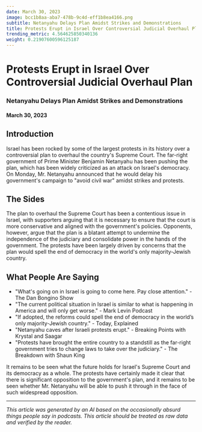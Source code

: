 ```yaml
---
date: March 30, 2023
image: bcc1b8aa-aba7-478b-9c4d-eff1b8ea4166.png
subtitle: Netanyahu Delays Plan Amidst Strikes and Demonstrations
title: Protests Erupt in Israel Over Controversial Judicial Overhaul Plan
trending_metric: 4.564625850340136
weight: 0.21907600596125187
---
```

# Protests Erupt in Israel Over Controversial Judicial Overhaul Plan
### Netanyahu Delays Plan Amidst Strikes and Demonstrations
#### March 30, 2023

## Introduction
Israel has been rocked by some of the largest protests in its history over a controversial plan to overhaul the country's Supreme Court. The far-right government of Prime Minister Benjamin Netanyahu has been pushing the plan, which has been widely criticized as an attack on Israel's democracy. On Monday, Mr. Netanyahu announced that he would delay his government's campaign to "avoid civil war" amidst strikes and protests. 

## The Sides
The plan to overhaul the Supreme Court has been a contentious issue in Israel, with supporters arguing that it is necessary to ensure that the court is more conservative and aligned with the government's policies. Opponents, however, argue that the plan is a blatant attempt to undermine the independence of the judiciary and consolidate power in the hands of the government. The protests have been largely driven by concerns that the plan would spell the end of democracy in the world's only majority-Jewish country.

## What People Are Saying
- "What's going on in Israel is going to come here. Pay close attention." - The Dan Bongino Show
- "The current political situation in Israel is similar to what is happening in America and will only get worse." - Mark Levin Podcast
- "If adopted, the reforms could spell the end of democracy in the world’s only majority-Jewish country." - Today, Explained
- "Netanyahu caves after Israeli protests erupt." - Breaking Points with Krystal and Saagar
- "Protests have brought the entire country to a standstill as the far-right government tries to change laws to take over the judiciary." - The Breakdown with Shaun King

It remains to be seen what the future holds for Israel's Supreme Court and its democracy as a whole. The protests have certainly made it clear that there is significant opposition to the government's plan, and it remains to be seen whether Mr. Netanyahu will be able to push it through in the face of such widespread opposition.

 --- 

*This article was generated by an AI based on the occasionally absurd things people say in podcasts. This article should be treated as raw data and verified by the reader.*